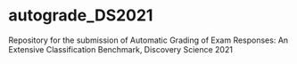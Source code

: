 # autograde_DS2021
Repository for the submission of Automatic Grading of Exam Responses: An Extensive Classification Benchmark, Discovery Science 2021
